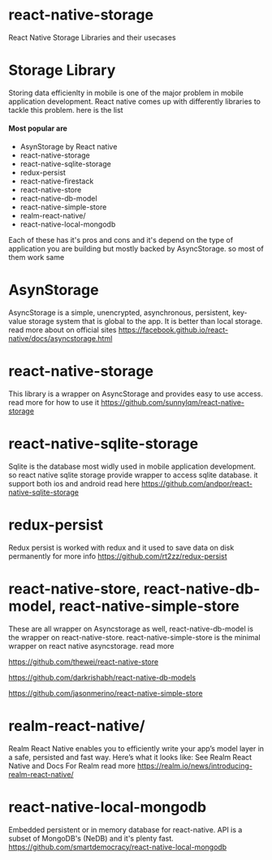 # react-native-storage
React Native Storage Libraries and their usecases
# Storage Library
Storing data efficienlty in mobile is one of the major problem in mobile application development. React native comes up with differently libraries to tackle this problem. here is the list
#### Most popular are
  * AsynStorage by React native
  * react-native-storage
  * react-native-sqlite-storage
  * redux-persist
  * react-native-firestack
  * react-native-store
  * react-native-db-model
  * react-native-simple-store
  * realm-react-native/
  * react-native-local-mongodb

Each of these has it's pros and cons and it's depend on the type of application you are building but mostly backed by AsyncStorage. so most of them work same

# AsynStorage
AsyncStorage is a simple, unencrypted, asynchronous, persistent, key-value storage system that is global to the app. It is better than local storage. read more about on official sites
https://facebook.github.io/react-native/docs/asyncstorage.html

# react-native-storage
This library is a wrapper on AsyncStorage and provides easy to use access.
read more for how to use it https://github.com/sunnylqm/react-native-storage

# react-native-sqlite-storage
Sqlite is the database most widly used in mobile application development. so react native sqlite storage provide wrapper to access sqlite database.
it support both ios and android
read here
https://github.com/andpor/react-native-sqlite-storage

# redux-persist
Redux persist is worked with redux and it used to save data on disk permanently
for more info https://github.com/rt2zz/redux-persist

# react-native-store, react-native-db-model, react-native-simple-store
These are all wrapper on Asyncstorage as well, react-native-db-model is the wrapper on react-native-store.
react-native-simple-store is the minimal wrapper on react native asyncstorage.
read more 

https://github.com/thewei/react-native-store

https://github.com/darkrishabh/react-native-db-models

https://github.com/jasonmerino/react-native-simple-store


# realm-react-native/
Realm React Native enables you to efficiently write your app’s model layer in a safe, persisted and fast way. Here’s what it looks like: See Realm React Native and Docs For Realm
read more
https://realm.io/news/introducing-realm-react-native/

# react-native-local-mongodb
Embedded persistent or in memory database for react-native. API is a subset of MongoDB's (NeDB) and it's plenty fast.
https://github.com/smartdemocracy/react-native-local-mongodb


